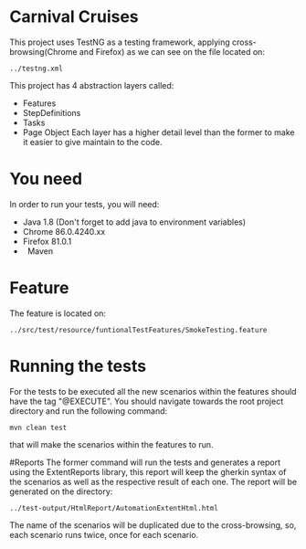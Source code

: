 # Carnival Cruises

This project uses TestNG as a testing framework, applying cross-browsing(Chrome and Firefox) as we can see on the file located on: 

	../testng.xml


This project has 4 abstraction layers called: 
*	Features
*	StepDefinitions
*	Tasks
*	Page Object
Each layer has a higher detail level than the former to make it easier to give maintain to the code.

# You need
In order to run your tests, you will need:
*	Java 1.8 (Don't forget to add java to environment variables)
*	Chrome 86.0.4240.xx
*	Firefox 81.0.1
*   Maven

# Feature 
The feature is located on: 

	../src/test/resource/funtionalTestFeatures/SmokeTesting.feature

# Running the tests
For the tests to be executed all the new scenarios within the features should have the tag "@EXECUTE".
You should navigate towards the root project directory and run the following command:

	mvn clean test

that will make the scenarios within the features to run.

#Reports
The former command will run the tests and generates a report using the ExtentReports library, this report will keep the gherkin syntax of the scenarios as well as the respective result of each one. The report will be generated on the directory:

	../test-output/HtmlReport/AutomationExtentHtml.html

The name of the scenarios will be duplicated due to the cross-browsing, so, each scenario runs twice, once for each scenario.
